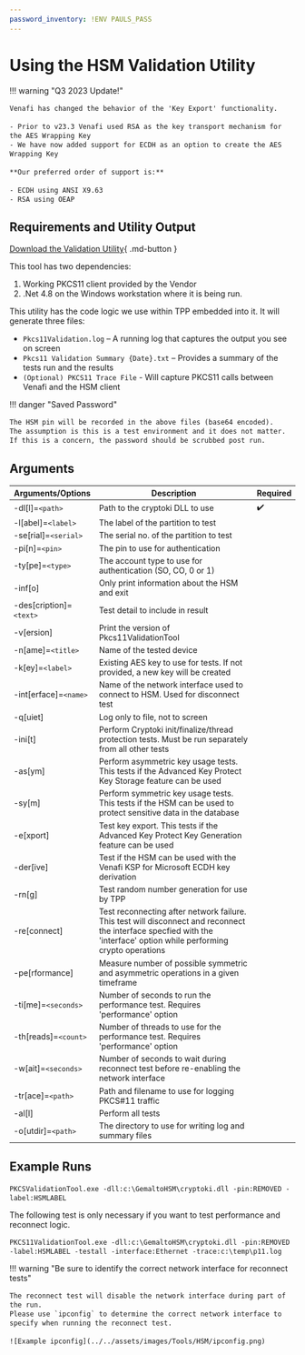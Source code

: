 ```yaml
---
password_inventory: !ENV PAULS_PASS
---
```


# Using the HSM Validation Utility

!!! warning "Q3 2023 Update!"

    Venafi has changed the behavior of the 'Key Export' functionality.

    - Prior to v23.3 Venafi used RSA as the key transport mechanism for the AES Wrapping Key 
    - We have now added support for ECDH as an option to create the AES Wrapping Key

    **Our preferred order of support is:**
    
    - ECDH using ANSI X9.63
    - RSA using OEAP

## Requirements and Utility Output

[Download the Validation Utility](https://ven-eco.s3.amazonaws.com/downloads/hsm-validation-utility/Pkcs11ValidationTool.zip){ .md-button }

This tool has two dependencies:

1. Working PKCS11 client provided by the Vendor
2. .Net 4.8 on the Windows workstation where it is being run.

This utility has the code logic we use within TPP embedded into it.
It will generate three files:

- `Pkcs11Validation.log` – A running log that captures the output you see on screen
- `Pkcs11 Validation Summary {Date}.txt` – Provides a summary of the tests run and the results
- `(Optional) PKCS11 Trace File` - Will capture PKCS11 calls between Venafi and the HSM client

!!! danger "Saved Password"

    The HSM pin will be recorded in the above files (base64 encoded).
    The assumption is this is a test environment and it does not matter.
    If this is a concern, the password should be scrubbed post run.

## Arguments

| Arguments/Options | Description | Required |
| --- | --- | --- |
| -dl[l]=`<path>` | Path to the cryptoki DLL to use | ✔️ |
| -l[abel]=`<label>` | The label of the partition to test | |
| -se[rial]=`<serial>` | The serial no. of the partition to test | |
| -pi[n]=`<pin>` | The pin to use for authentication | |
| -ty[pe]=`<type>` | The account type to use for authentication (SO, CO, 0 or 1) | |
| -inf[o] | Only print information about the HSM and exit | |
| -des[cription]=`<text>` | Test detail to include in result | |
| -v[ersion] | Print the version of Pkcs11ValidationTool | |
| -n[ame]=`<title>` | Name of the tested device | |
| -k[ey]=`<label>` | Existing AES key to use for tests. If not provided, a new key will be created | |
| -int[erface]=`<name>` | Name of the network interface used to connect to HSM. Used for disconnect test | |
| -q[uiet] | Log only to file, not to screen | |
| -ini[t] | Perform Cryptoki init/finalize/thread protection tests. Must be run separately from all other tests | |
| -as[ym] | Perform asymmetric key usage tests. This tests if the Advanced Key Protect Key Storage feature can be used | |
| -sy[m] | Perform symmetric key usage tests. This tests if the HSM can be used to protect sensitive data in the database | |
| -e[xport] | Test key export. This tests if the Advanced Key Protect Key Generation feature can be used | |
| -der[ive] | Test if the HSM can be used with the Venafi KSP for Microsoft ECDH key derivation | |
| -rn[g] | Test random number generation for use by TPP | |
| -re[connect] | Test reconnecting after network failure. This test will disconnect and reconnect the interface specfied with the 'interface' option while performing crypto operations | |
| -pe[rformance] | Measure number of possible symmetric and asymmetric operations in a given timeframe | |
| -ti[me]=`<seconds>` | Number of seconds to run the performance test. Requires 'performance' option | |
| -th[reads]=`<count>` | Number of threads to use for the performance test. Requires 'performance' option | |
| -w[ait]=`<seconds>` | Number of seconds to wait during reconnect test before re-enabling the network interface | |
| -tr[ace]=`<path>` | Path and filename to use for logging PKCS#11 traffic | |
| -al[l] | Perform all tests | |
| -o[utdir]=`<path>` | The directory to use for writing log and summary files | |

## Example Runs

``` doscon title="Simple Run"
PKCSValidationTool.exe -dll:c:\GemaltoHSM\cryptoki.dll -pin:REMOVED -label:HSMLABEL
```

The following test is only necessary if you want to test performance and reconnect logic.

``` doscon title="Comprehensive Run"
PKCS11ValidationTool.exe -dll:c:\GemaltoHSM\cryptoki.dll -pin:REMOVED -label:HSMLABEL -testall -interface:Ethernet -trace:c:\temp\p11.log
```

!!! warning "Be sure to identify the correct network interface for reconnect tests"

    The reconnect test will disable the network interface during part of the run.
    Please use `ipconfig` to determine the correct network interface to specify when running the reconnect test.

    ![Example ipconfig](../../assets/images/Tools/HSM/ipconfig.png)
